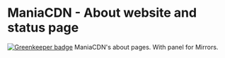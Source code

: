 # ManiaCDN - About website and status page

[![Greenkeeper badge](https://badges.greenkeeper.io/ManiaCDN/about.svg)](https://greenkeeper.io/)
ManiaCDN's about pages. With panel for Mirrors.
